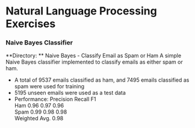 # Natural Language Processing Exercises
### Naive Bayes Classifier
**Directory: ** Naive Bayes - Classify Email as Spam or Ham 
A simple Naive Bayes classifier implemented to classify emails as either spam or ham.
* A total of 9537 emails classified as ham, and 7495 emails classified as spam were used for training
* 5195 unseen emails were used as a test data
* Performance: 
                       Precision       Recall          F1                                                                                                                                   
    Ham                 0.96            0.97            0.96                                                                                                                                 
    Spam                0.99            0.98            0.98                                                                                                                                 
    Weighted Avg.                                               0.98 
    
